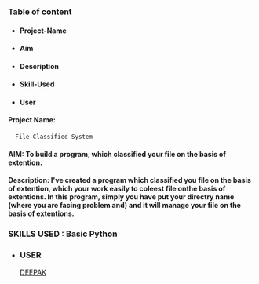 ### Table of content

 * #### Project-Name
 * #### Aim
 * #### Description
 * #### Skill-Used
 * #### User
 
 #### Project Name: 
      File-Classified System   

 #### AIM: To build a program, which classified your file on the basis of extention.
 
 #### Description: I've created a program which classified you file on the basis of extention, which your work easily to coleest file onthe       basis of extentions. In this program, simply you have put your directry name (where you are facing problem and) and it will manage         your file on the basis of extentions.


  ### SKILLS USED : Basic Python

* ### USER 
  [DEEPAK](https://github.com/deepak2233)

